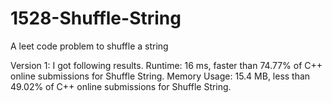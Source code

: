 # 1528-Shuffle-String
A leet code problem to shuffle a string


Version 1: I got following results.
Runtime: 16 ms, faster than 74.77% of C++ online submissions for Shuffle String.
Memory Usage: 15.4 MB, less than 49.02% of C++ online submissions for Shuffle String.
